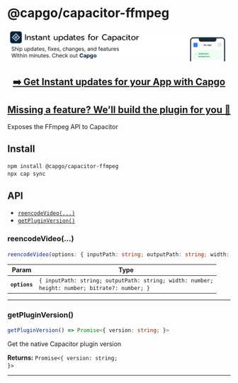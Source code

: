 # @capgo/capacitor-ffmpeg
 <a href="https://capgo.app/"><img src='https://raw.githubusercontent.com/Cap-go/capgo/main/assets/capgo_banner.png' alt='Capgo - Instant updates for capacitor'/></a>

<div align="center">
  <h2><a href="https://capgo.app/?ref=plugin"> ➡️ Get Instant updates for your App with Capgo</a></h2>
  <h2><a href="https://capgo.app/consulting/?ref=plugin"> Missing a feature? We’ll build the plugin for you 💪</a></h2>
</div>
Exposes the FFmpeg API to Capacitor

## Install

```bash
npm install @capgo/capacitor-ffmpeg
npx cap sync
```

## API

<docgen-index>

* [`reencodeVideo(...)`](#reencodevideo)
* [`getPluginVersion()`](#getpluginversion)

</docgen-index>

<docgen-api>
<!--Update the source file JSDoc comments and rerun docgen to update the docs below-->

### reencodeVideo(...)

```typescript
reencodeVideo(options: { inputPath: string; outputPath: string; width: number; height: number; bitrate?: number; }) => Promise<void>
```

| Param         | Type                                                                                                     |
| ------------- | -------------------------------------------------------------------------------------------------------- |
| **`options`** | <code>{ inputPath: string; outputPath: string; width: number; height: number; bitrate?: number; }</code> |

--------------------


### getPluginVersion()

```typescript
getPluginVersion() => Promise<{ version: string; }>
```

Get the native Capacitor plugin version

**Returns:** <code>Promise&lt;{ version: string; }&gt;</code>

--------------------

</docgen-api>
